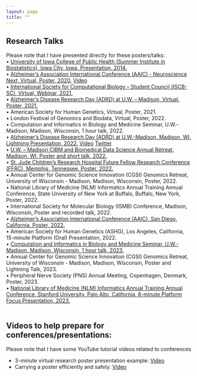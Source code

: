 ```yaml
---
layout: page
title: "" 
---
```

## Research Talks 
Please note that I have presented directly for these posters/talks:<br>
•	[University of Iowa College of Public Health (Summer Institute in Biostatistics), Iowa City, Iowa, Presentation, 2014.](https://www.public-health.uiowa.edu/wp-content/uploads/2014/08/SiteOfOriginNT.pdf) <br>
•	[Alzheimer’s Association International Conference (AAIC) - Neuroscience Next, Virtual, Poster, 2020.](https://scholar.google.com/citations?view_op=view_citation&hl=en&user=2YXiDBkAAAAJ&citation_for_view=2YXiDBkAAAAJ:2osOgNQ5qMEC) [Video](https://www.youtube.com/watch?v=DXscSQaeYH0)<br>
•	[International Society for Computational Biology – Student Council (ISCB-SC), Virtual, Webinar, 2021.](https://www.youtube.com/watch?v=ITwEzqhQnZU&list=PL_3UUp3wcnVbpTH4UfeybVhGcjyML3N2h)<br>
•	[Alzheimer’s Disease Research Day (ADRD) at U.W. – Madison, Virtual, Poster, 2021.](https://www.adrc.wisc.edu/news/research-day-2021-poster-session-award-winners)<br>
•	American Society for Human Genetics, Virtual, Poster, 2021.<br>
•	London Festival of Genomics and Biodata, Virtual, Poster, 2022.<br>
•	Computation and Informatics in Biology and Medicine Seminar, U.W.-Madison, Madison, Wisconsin, 1 hour talk, 2022.<br>
•	[Alzheimer’s Disease Research Day (ADRD) at U.W.-Madison, Madison, WI, Lightning Presentation, 2022.](https://www.adrc.wisc.edu/adrd2022) [Video](https://www.youtube.com/watch?v=LAAfUB3oPtQ&list=PL_3UUp3wcnVbpTH4UfeybVhGcjyML3N2h&index=5) [Twitter](https://twitter.com/WisconsinADRC/status/1511451546759974917)<br>
•	[U.W. – Madison CIBM and Biomedical Data Science Annual Retreat, Madison, WI, Poster and short talk, 2022.](http://www.cibm.wisc.edu/retreat/)<br>
•	[St. Jude Children’s Research Hospital Future Fellow Research Conference (FFRC), Memphis, Tennessee, Poster, 2022.](https://www.stjude.org/education-training/predoctoral-training/graduate-students/national-graduate-student-symposium-ngss.html)<br>
•	Annual Center for Genomic Science Innovation (CGSI) Genomics Retreat, University of Wisconsin - Madison, Madison, Wisconsin, Poster, 2022.<br>
•	National Library of Medicine (NLM) Informatics Annual Training Annual Conference, State University of New York at Buffalo, Buffalo, New York, Poster, 2022.<br>
•	International Society for Molecular Biology (ISMB) Conference, Madison, Wisconsin, Poster and recorded talk, 2022.<br>
•	[Alzheimer’s Association International Conference (AAIC), San Diego, California, Poster, 2022.](https://alz-journals.onlinelibrary.wiley.com/doi/full/10.1002/alz.068648)<br>
•	American Society for Human Genetics (ASHG), Los Angeles, California, 15-minute Platform (Oral) Presentation, 2022.<br>
•	[Computation and Informatics in Biology and Medicine Seminar, U.W.-Madison, Madison, Wisconsin, 1 hour talk, 2023.](https://cibm.wisc.edu/events-calendar/predicting-brain-regional-gene-regulatory-networks-from-multi-omics-for-alzheimers-disease-phenotypes-and-covid-19-severity/)<br>
•	Annual Center for Genomic Science Innovation (CGSI) Genomics Retreat, University of Wisconsin - Madison, Madison, Wisconsin, Poster and Lightning Talk, 2023.<br>
•	Peripheral Nerve Society (PNS) Annual Meeting, Copenhagen, Denmark, Poster, 2023.<br>
•	[National Library of Medicine (NLM) Informatics Annual Training Annual Conference, Stanford University, Palo Alto, California, 8-minute Platform Focus Presentation, 2023.](https://dbds.stanford.edu/national-library-of-medicine-nlm-t15-training-conference/)<br>
<br>
## Videos to help prepare for conferences/presentations:
Please note that I have some YouTube tutorial videos related to conferences
* 3-minute virtual research poster presentation example: [Video](https://www.youtube.com/watch?v=DXscSQaeYH0)
* Carrying a poster efficiently and safely: [Video](https://www.youtube.com/watch?v=HbtK-muF4b8)